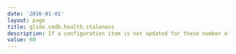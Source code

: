 ```yaml
---
date: '2016-01-01'
layout: page
title: glide.cmdb.health.staleness
description: If a configuration item is not updated for these number of days, it is considered a stale record
value: 60 
---
```

